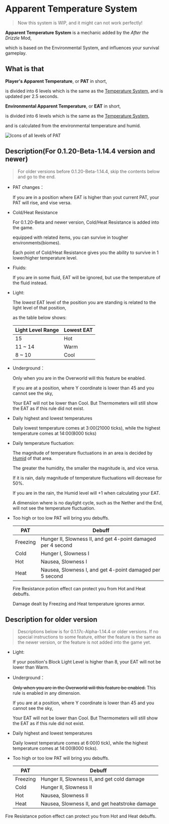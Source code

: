 # Apparent Temperature System

> Now this system is WIP, and it might can not work perfectly!

**Apparent Temperature System** is a mechanic added by the *After the Drizzle* Mod,

which is based on the Environmental System, and influences your survival gameplay.

## What is that

**Player's Apparent Temperature**, or **PAT** in short, 

is divided into 6 levels which is the same as the [Temperature System](humid.md), and is updated per 2.5 seconds.

**Environmental Apparent Temperature**, or **EAT** in short, 

is divided into 6 levels which is the same as the [Temperature System](humid.md), 

and is calculated from the environmental temperature and humid.

![Icons of all levels of PAT](../.gitbook/assets/descriptions/temperature.png)

## Description(For 0.1.20-Beta-1.14.4 version and newer)

> For older versions before 0.1.20-Beta-1.14.4, skip the contents below and go to the end.

- PAT changes：

  If you are in a position where EAT is higher than yout current PAT, your PAT will rise, and vise versa.

- Cold/Heat Resistance

  For 0.1.20-Beta and newer version, Cold/Heat Resistance is added into the game.
  
  equipped with related items, you can survive in tougher environments(biomes).

  Each point of Cold/Heat Resistance gives you the ability to survive in 1 lower/higher temperature level.

- Fluids:

  If you are in some fluid, EAT will be ignored, but use the temperature of the fluid instead.

- Light:

  The *lowest* EAT level of the position you are standing is related to the light level of that position,
  
  as the table below shows:

  | Light Level Range | Lowest EAT |
  |---------------|------------------|
  |         15         |          Hot         |
  |     11 ~ 14    |           Warm        |
  |      8 ~ 10     |           Cool         |

- Underground：

  Only when you are in the Overworld will this feature be enabled.
  
  If you are at a position, where Y coordinate is lower than 45 and you cannot see the sky,
  
  Your EAT will not be lower than Cool. But Thermometers will still show the EAT as if this rule did not exist.

- Daily highest and lowest temperatures

  Daily lowest temperature comes at 3:00(21000 ticks), while the highest temperature comes at 14:00(8000 ticks)

- Daily temperature fluctuation:

  The magnitude of temperature fluctuations in an area is decided by [Humid](humid.md) of that area.
  
  The greater the humidity, the smaller the magnitude is, and vice versa.
  
  If it is rain, daily magnitude of temperature fluctuations will decrease for 50%.

  If you are in the rain, the Humid level will +1 when calculating your EAT.
  
  A dimension where is no daylight cycle, such as the Nether and the End, will not see the temperature fluctuation.

- Too high or too low PAT will bring you debuffs.

  | PAT | Debuff |
  |----------|-----------|
  |    Freezing   | Hunger Ⅱ, Slowness Ⅱ, and get 4-point damaged per 4 second |
  |    Cold   | Hunger Ⅰ, Slowness Ⅰ |
  |    Hot   | Nausea, Slowness Ⅰ |
  |    Heat   | Nausea, Slowness Ⅰ, and get 4-point damaged per 5 second |

  Fire Resistance potion effect can protect you from Hot and Heat debuffs.

  Damage dealt by Freezing and Heat temperature ignores armor.

## Description for older version

> Descriptions below is for 0.1.17c-Alpha-1.14.4 or older versions. If no special instructions to some feature, either the feature is the same as the newer version, or the feature is not added into the game yet.

- Light:

  If your position's Block Light Level is higher than 8, your EAT will not be lower than Warm.

- Underground：

  ~~Only when you are in the Overworld will this feature be enabled.~~ This rule is enabled in any dimension.
  
  If you are at a position, where Y coordinate is lower than 45 and you cannot see the sky,
  
  Your EAT will not be lower than Cool. But Thermometers will still show the EAT as if this rule did not exist.
- Daily highest and lowest temperatures

  Daily lowest temperature comes at 6:00(0 tick), while the highest temperature comes at 14:00(8000 ticks).


- Too high or too low PAT will bring you debuffs.

  | PAT | Debuff |
  |----------|-----------|
  |    Freezing   | Hunger Ⅱ, Slowness Ⅱ, and get cold damage |
  |    Cold   | Hunger Ⅱ, Slowness Ⅱ |
  |    Hot   | Nausea, Slowness Ⅱ |
  |    Heat   | Nausea, Slowness Ⅱ, and get heatstroke damage |

Fire Resistance potion effect can protect you from Hot and Heat debuffs.
